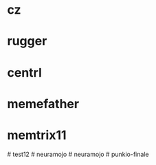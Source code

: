 
# cz
# rugger
# centrl
# memefather
# memtrix11
#   t e s t 1 2  
 #   n e u r a m o j o  
 #   n e u r a m o j o  
 # punkio-finale
